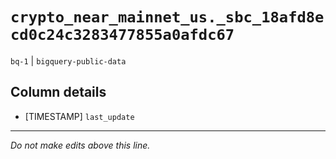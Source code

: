 # `crypto_near_mainnet_us._sbc_18afd8ecd0c24c3283477855a0afdc67`
`bq-1` | `bigquery-public-data`

## Column details
* [TIMESTAMP] `last_update`

-------------------------------------------------------------------------------
*Do not make edits above this line.*
